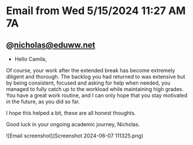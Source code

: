 # Email from Wed 5/15/2024 11:27 AM 7A
## @nicholas@eduww.net
- Hello Camila,

 

Of course, your work after the extended break has become extremely diligent and thorough. The backlog you had returned to was extensive but by being consistent, 
focused and asking for help when needed, you managed to fully catch up to the workload while maintaining high grades. You have a great work routine, and
I can only hope that you stay motivated in the future, as you did so far.

I hope this helped a bit, these are all honest thoughts.

 Good luck in your ongoing academic journey, Nicholas.

![Email screenshot](Screenshot 2024-06-07 111325.png)
